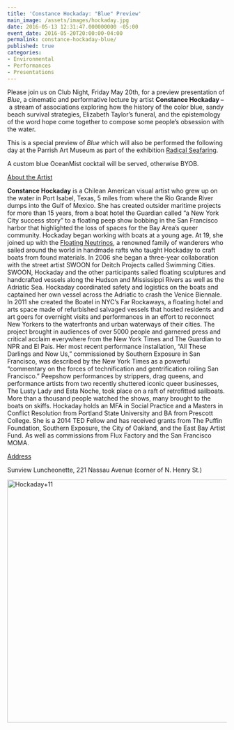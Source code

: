 ```yaml
---
title: 'Constance Hockaday: "Blue" Preview'
main_image: /assets/images/hockaday.jpg
date: 2016-05-13 12:31:47.000000000 -05:00
event_date: 2016-05-20T20:00:00-04:00
permalink: constance-hockaday-blue/
published: true
categories:
- Environmental
- Performances
- Presentations
---
```

<p>Please join us on Club Night, Friday May 20th, for a preview presentation of <em>Blue</em>, a cinematic and performative lecture by artist <strong>Constance Hockaday –</strong> a stream of associations exploring how the history of the color blue, sandy beach survival strategies, Elizabeth Taylor’s funeral, and the epistemology of the word hope come together to compose some people’s obsession with the water.</p>
<p>This is a special preview of <em>Blue</em> which will also be performed the following day at the Parrish Art Museum as part of the exhibition <a href="http://parrishart.org/RadicalSeafaring">Radical Seafaring</a>.</p>
<p>A custom blue OceanMist cocktail will be served, otherwise BYOB.</p>
<p><span style="text-decoration: underline;">About the Artist</span></p>
<p><strong>Constance Hockaday</strong> is a Chilean American visual artist who grew up on the water in Port Isabel, Texas, 5 miles from where the Rio Grande River dumps into the Gulf of Mexico. She has created outsider maritime projects for more than 15 years, from a boat hotel the Guardian called “a New York City success story” to a floating peep show bobbing in the San Francisco harbor that highlighted the loss of spaces for the Bay Area’s queer community. Hockaday began working with boats at a young age. At 19, she joined up with the <a href="http://t.sidekickopen52.com/e1t/c/5/f18dQhb0S7lC8dDMPbW2n0x6l2B9nMJN7t5XZsQsN6TW64QSLj3LyGzzW7fsH1M56dNHwd4Mrm202?t=http%3A%2F%2Fwww.floatingneutrinos.com%2F&amp;si=5809655466426368&amp;pi=c32a9401-4919-4c0a-eb11-68e8893a379f">Floating Neutrinos</a>, a renowned family of wanderers who sailed around the world in handmade rafts who taught Hockaday to craft boats from found materials. In 2006 she began a three-year collaboration with the street artist SWOON for Deitch Projects called Swimming Cities. SWOON, Hockaday and the other participants sailed floating sculptures and handcrafted vessels along the Hudson and Mississippi Rivers as well as the Adriatic Sea. Hockaday coordinated safety and logistics on the boats and captained her own vessel across the Adriatic to crash the Venice Biennale. In 2011 she created the Boatel in NYC’s Far Rockaways, a floating hotel and arts space made of refurbished salvaged vessels that hosted residents and art goers for overnight visits and performances in an effort to reconnect New Yorkers to the waterfronts and urban waterways of their cities. The project brought in audiences of over 5000 people and garnered press and critical acclaim everywhere from the New York Times and The Guardian to NPR and El Pais. Her most recent performance installation, “All These Darlings and Now Us,” commissioned by Southern Exposure in San Francisco, was described by the New York Times as a powerful “commentary on the forces of technification and gentrification roiling San Francisco.” Peepshow performances by strippers, drag queens, and performance artists from two recently shuttered iconic queer businesses, The Lusty Lady and Esta Noche, took place on a raft of retrofitted sailboats. More than a thousand people watched the shows, many brought to the boats on skiffs. Hockaday holds an MFA in Social Practice and a Masters in Conflict Resolution from Portland State University and BA from Prescott College. She is a 2014 TED Fellow and has received grants from The Puffin Foundation, Southern Exposure, the City of Oakland, and the East Bay Artist Fund. As well as commissions from Flux Factory and the San Francisco MOMA.</p>
<p><span style="text-decoration: underline;">Address</span></p>
<p>Sunview Luncheonette, 221 Nassau Avenue (corner of N. Henry St.)</p>
<p><img class="alignnone size-full wp-image-1444" src="{{ site.baseurl }}/assets/Hockaday11.jpg" alt="Hockaday+11" width="800" height="557" /></p>
